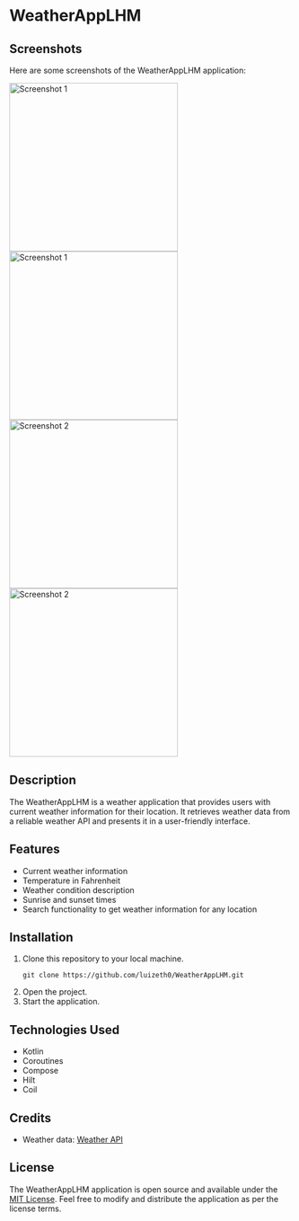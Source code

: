 
  <h1>WeatherAppLHM</h1>

  <h2>Screenshots</h2>
  <p>Here are some screenshots of the WeatherAppLHM application:</p>
  <img src="https://github.com/luizeth0/WeatherAppLHM/assets/123969601/fe0d325e-5223-408d-a83a-f957ae97fae68" alt="Screenshot 1" width="300px" heigh="700">
  <img src="https://github.com/luizeth0/WeatherAppLHM/assets/123969601/7874f5ce-ab45-470a-85f6-4cda8ece3bb7" alt="Screenshot 1" width="300px" heigh="700">
  <img src="https://github.com/luizeth0/WeatherAppLHM/assets/123969601/735726e8-2e30-4086-849e-6d17ce1a721c" alt="Screenshot 2" width="300px" heigh="700">
  <img src="https://github.com/luizeth0/WeatherAppLHM/assets/123969601/c37891f1-a259-441d-88ad-9c67eb3e1881" alt="Screenshot 2" width="300px" heigh="700">


  <h2>Description</h2>
  <p>The WeatherAppLHM is a weather application that provides users with current weather information for their location. It retrieves weather data from a reliable weather API and presents it in a user-friendly interface.</p>

  <h2>Features</h2>
  <ul>
    <li>Current weather information</li>
    <li>Temperature in Fahrenheit</li>
    <li>Weather condition description</li>
    <li>Sunrise and sunset times</li>
    <li>Search functionality to get weather information for any location</li>
  </ul>

  <h2>Installation</h2>
  <ol>
    <li>Clone this repository to your local machine.
      <pre><code>git clone https://github.com/luizeth0/WeatherAppLHM.git</code></pre>
    </li>
    <li>Open the project.</li>
    <li>Start the application.</li>
  </ol>

  <h2>Technologies Used</h2>
  <ul>
    <li>Kotlin</li>
    <li>Coroutines</li>
    <li>Compose</li>
    <li>Hilt</li>
    <li>Coil</li>
  </ul>

  <h2>Credits</h2>
  <ul>
    <li>Weather data: <a href="https://www.weatherapi.com/">Weather API</a></li>
  </ul>

  <h2>License</h2>
  <p>The WeatherAppLHM application is open source and available under the <a href="https://github.com/luizeth0/WeatherAppLHM/blob/main/LICENSE">MIT License</a>. Feel free to modify and distribute the application as per the license terms.</p>


